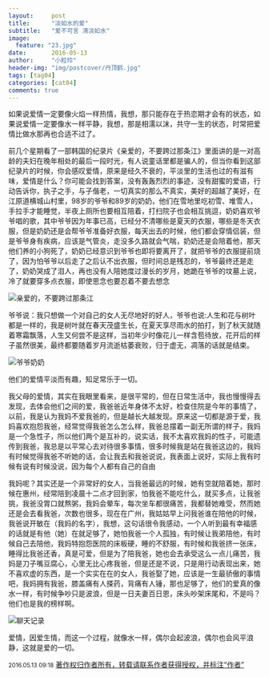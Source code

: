 ```yaml
---
layout:     post
title:      "淡如水的爱"
subtitle:   "爱不可言 清淡如水"
image:
  feature: "23.jpg"
date:       2016-05-13
author:     "小粒玲"
header-img: "img/postcover/丹顶鹤.jpg"
tags: [tag04]
categories: [cat04]
comments: true
---
```

如果说爱情一定要像火焰一样热情，我想，那只能存在于热恋期才会有的状态，如果说爱情一定要像水一样平静，我想，那是相濡以沫，共守一生的状态，时常把爱情比做水那再也合适不过了。

前几个星期看了一部韩国的纪录片《亲爱的，不要跨过那条江》里面讲的是一对高龄的夫妇在晚年相处的最后一段时光，有人说童话里都是骗人的，但当你看到这部纪录片的时候，你会感叹爱情，原来是经久不衰的，平淡里的生活也过的有滋有味，爱情是什么？你可能会找到答案，没有轰轰烈烈的事迹，没有甜蜜的爱语，行动告诉你，执子之手，与子偕老，一切真实的那么不真实，美好的超越了美好，在江原道横城山村里，98岁的爷爷和89岁的奶奶，他们在雪地里吃初雪、堆雪人，手拉手才能睡觉，半夜上厕所也要相互陪着，打扫院子也会相互挑逗，奶奶喜欢爷爷唱的歌，其中爷爷因为年事已高，已经分不清哪些是夏天的衣服，哪些是冬天衣服，但是奶奶还是会帮爷爷准备好衣服，每天出去的时候，他们都会穿情侣装，但是爷爷身有疾病，应该是气管炎，走没多久路就会气喘，奶奶还是会陪着他，那天他们养的小狗死了，奶奶已经意识到爷爷也即将要离开了，就把爷爷的衣服提前烧了，因为怕爷爷以后走了之后认不出衣服，但时间总是残忍的，爷爷最终还是走了，奶奶哭成了泪人，再也没有人陪她度过漫长的岁月，她跪在爷爷的坟墓上说，冷了就要穿多点衣服，即使思念也要忍着不要去想念﻿

![亲爱的，不要跨过那条江](http://7xtust.com2.z0.glb.clouddn.com/%E4%BA%B2%E7%88%B1%E7%9A%84.jpg "亲爱的，不要跨过那条江")

爷爷说：我只想做一个对自己的女人无尽地好的好人，爷爷也说:人生和花与树叶都是一样的，我是树叶就在春天茂盛生长，在夏天享尽雨水的拍打，到了秋天就随着寒霜飘落，人生又何尝不是这样，当初年少时像花儿一样含苞待放，花开后的样子虽然很美，最终都要随着岁月流逝枯萎衰败，归于虚无，凋落的话就是结束。

![爷爷奶奶](http://7xtust.com2.z0.glb.clouddn.com/%E4%BA%B2%E7%88%B1%E7%9A%842.jpg "爷爷奶奶")


他们的爱情平淡而有趣，知足常乐于一切。

我父母的爱情，其实在我眼里看来，是很平常的，但在日常生活中，我也慢慢得去发现，去体会他们之间的爱，我爸爸近年身体不太好，检查住院是今年的事情了，以前，我是认为我妈不爱我爸的，但是越长大越发现。原来这一切都是源于爱，我妈喜欢抱怨我爸，经常觉得我爸怎么怎么样，我爸总摆着一副无所谓的样子，我妈是一个急性子，所以他们两个是互补的，说实话，我不太喜欢我妈的性子，可能遗传到我爸，我总是以平常心去对待很多事情，很多时候我是站在我爸这边的，我妈有时候觉得我爸不听她的话，会让我去和我爸说说，我表面上说好，实际上我有时候有说有时候没说，因为每个人都有自己的自由

我妈呢？其实还是一个非常好的女人，当我爸最远的时候，她有空就陪着她，那时候在惠州，经常陪到凌晨十二点才回到家，怕我爸不能吃什么，就买多点，让我爸挑，我爸没胃口就熬粥，我妈会晕车，每次坐车都很痛苦，我都替她难受，然而她还是会去看我爸，次数也很多，现在在广州，我姑姑早上问我爸谁在陪他的时候，我爸说开敏在（我妈的名字），我想，这句话很令我感动，一个人听到最有幸福感的话就是有他（她）在就足够了，她怕我爸一个人孤独，有时候让我弟陪他，有时候自己去陪他，我妈特抱怨医院的床板硬，睡的不舒服，有时候和我爸挤一张床，睡得比我爸还香，真是可爱，但是为了陪我爸，她也会去承受这么一点儿痛苦，我妈是刀子嘴豆腐心，心里无比心疼我爸，但是还是不说，只是用行动表现出来，她不喜欢虚的东西，是一个实实在在的女人，我爸娶了她，应该是一生最骄傲的事情吧，我妈拥有我爸，膝盖痛有人搽药，背痛有人锤，那也足够了，他们的爱真的像水一样，有时候争吵只是波浪，但是一日夫妻百日恩，床头吵架床尾和，不是吗？他们也是我的榜样啊。

![聊天记录](http://7xtust.com2.z0.glb.clouddn.com/%E4%BA%B2%E7%88%B1%E7%9A%843.jpg "聊天记录")

爱情，因爱生情，而这一个过程，就像水一样，偶尔会起波浪，偶尔也会风平浪静，这就是爱的一切。




   


<small>2016.05.13 09:18</small> 
<a href="http://www.jianshu.com/p/b0c821eb4fd1">著作权归作者所有，转载请联系作者获得授权，并标注“作者”</a>

